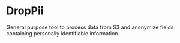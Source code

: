 # DropPii
General purpose tool to process data from S3 and anonymize fields containing personally identifiable information.
